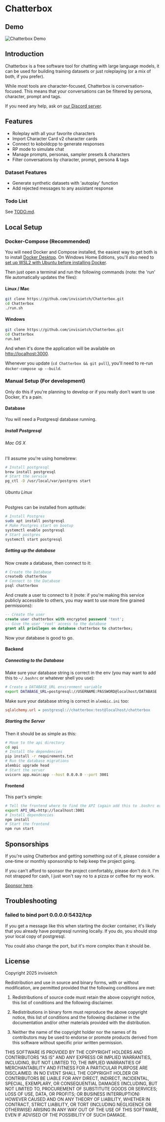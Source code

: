 # Chatterbox

## Demo

![Chatterbox Demo](./demo2.gif)

## Introduction

Chatterbox is a free software tool for chatting with large language models, it can be used for building training datasets or just roleplaying (or a mix of both, if you prefer).

While most tools are character-focused, Chatterbox is conversation-focused. This means that your conversations can be filtered by persona, character, prompt and tags.

If you need any help, ask on [our Discord server](https://discord.gg/gXQzQcnedb).

## Features

- Roleplay with all your favorite characters
- Import Character Card v2 character cards
- Connect to koboldcpp to generate responses
- RP mode to simulate chat
- Manage prompts, personas, sampler presets &amp; characters
- Filter conversations by character, prompt, persona &amp; tags

### Dataset Features

- Generate synthetic datasets with 'autoplay' function
- Add rejected messages to any assistant response

### Todo List

See [TODO.md](./TODO.md).

## Local Setup

### Docker-Compose (Recommended)

You will need Docker and Compose installed, the easiest way to get both is to install [Docker Desktop](https://docs.docker.com/desktop/). On Windows Home Editions, you'll also need to [set up WSL2 with Ubuntu before installing Docker](https://documentation.ubuntu.com/wsl/en/latest/howto/install-ubuntu-wsl2/).

Then just open a terminal and run the following commands (note: the 'run' file automatically updates the files):

#### Linux / Mac

```bash
git clone https://github.com/invisietch/Chatterbox.git
cd Chatterbox
./run.sh
```

#### Windows

```bash
git clone https://github.com/invisietch/Chatterbox.git
cd Chatterbox
run.bat
```

And when it's done the application will be available on [http://localhost:3000](http://localhost:3000).

Whenever you update (`cd Chatterbox && git pull`), you'll need to re-run `docker-compose up --build`.

### Manual Setup (For development)

Only do this if you're planning to develop or if you really don't want to use Docker, it's a pain.

#### Database

You will need a Postgresql database running.

##### Install Postgresql

###### Mac OS X

I'll assume you're using homebrew:

```bash
# Install postgresql
brew install postgresql
# Start the service
pg_ctl -D /usr/local/var/postgres start
```

###### Ubuntu Linux

Postgres can be installed from aptitude:

```bash
# Install Postgres
sudo apt install postgresql
# Make Postgres start on bootup
systemctl enable postgresql
# Start postgres
systemctl start postgresql
```

##### Setting up the database

Now create a database, then connect to it:

```bash
# Create the Database
createdb chatterbox
# Connect to the Database
psql chatterbox
```

And create a user to connect to it (note: if you're making this service publicly accessible to others, you may want to use more fine grained permissions):

```sql
-- Create the user
create user chatterbox with encrypted password 'test';
-- Give the user 'root' access to the database
grant all privileges on database chatterbox to chatterbox;
```

Now your database is good to go.

#### Backend

##### Connecting to the Database

Make sure your database string is correct in the env (you may want to add this to `~/.bashrc` or whatever shell you use):

```bash
# Create a DATABASE_URL environment variable
export DATABASE_URL=postgresql://USERNAME:PASSWORD@localhost/DATABASE
```

Make sure your database string is correct in `alembic.ini` too:

```ini
sqlalchemy.url = postgresql://chatterbox:test@localhost/chatterbox
```

##### Starting the Server

Then it should be as simple as this:

```bash
# Move to the api directory
cd api
# Install the dependencies
pip install -r requirements.txt
# Run the database migrations
alembic upgrade head
# Start the server
uvicorn app.main:app --host 0.0.0.0 --port 3001
```

#### Frontend

This part's simple:

```bash
# Tell the frontend where to find the API (again add this to .bashrc or equivalent)
export API_URL=http://localhost:3001
# Install dependencies
npm install
# Start the frontend
npm run start
```

## Sponsorships

If you're using Chatterbox and getting something out of it, please consider a one-time or monthly sponsorship to help keep the project going.

If you can't afford to sponsor the project comfortably, please don't do it. I'm not strapped for cash, I just won't say no to a pizza or coffee for my work.

[Sponsor here](https://github.com/sponsors/invisietch).

## Troubleshooting

### failed to bind port 0.0.0.0:5432/tcp

If you get a message like this when starting the docker container, it's likely that you already have postgresql running locally. If you do, you should stop your local copy of postgresql.

You could also change the port, but it's more complex than it should be.

## License

Copyright 2025 invisietch

Redistribution and use in source and binary forms, with or without modification, are permitted provided that the following conditions are met:

1. Redistributions of source code must retain the above copyright notice, this list of conditions and the following disclaimer.

2. Redistributions in binary form must reproduce the above copyright notice, this list of conditions and the following disclaimer in the documentation and/or other materials provided with the distribution.

3. Neither the name of the copyright holder nor the names of its contributors may be used to endorse or promote products derived from this software without specific prior written permission.

THIS SOFTWARE IS PROVIDED BY THE COPYRIGHT HOLDERS AND CONTRIBUTORS “AS IS” AND ANY EXPRESS OR IMPLIED WARRANTIES, INCLUDING, BUT NOT LIMITED TO, THE IMPLIED WARRANTIES OF MERCHANTABILITY AND FITNESS FOR A PARTICULAR PURPOSE ARE DISCLAIMED. IN NO EVENT SHALL THE COPYRIGHT HOLDER OR CONTRIBUTORS BE LIABLE FOR ANY DIRECT, INDIRECT, INCIDENTAL, SPECIAL, EXEMPLARY, OR CONSEQUENTIAL DAMAGES (INCLUDING, BUT NOT LIMITED TO, PROCUREMENT OF SUBSTITUTE GOODS OR SERVICES; LOSS OF USE, DATA, OR PROFITS; OR BUSINESS INTERRUPTION) HOWEVER CAUSED AND ON ANY THEORY OF LIABILITY, WHETHER IN CONTRACT, STRICT LIABILITY, OR TORT (INCLUDING NEGLIGENCE OR OTHERWISE) ARISING IN ANY WAY OUT OF THE USE OF THIS SOFTWARE, EVEN IF ADVISED OF THE POSSIBILITY OF SUCH DAMAGE.